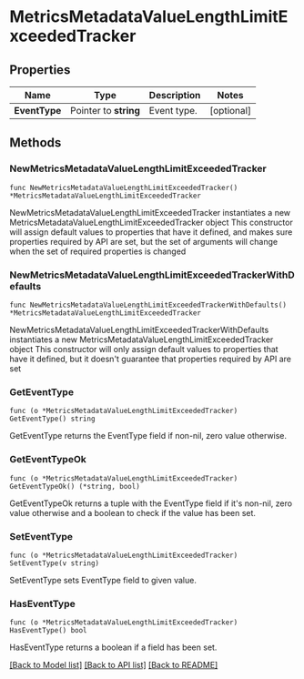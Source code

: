 # MetricsMetadataValueLengthLimitExceededTracker

## Properties

Name | Type | Description | Notes
------------ | ------------- | ------------- | -------------
**EventType** | Pointer to **string** | Event type. | [optional] 

## Methods

### NewMetricsMetadataValueLengthLimitExceededTracker

`func NewMetricsMetadataValueLengthLimitExceededTracker() *MetricsMetadataValueLengthLimitExceededTracker`

NewMetricsMetadataValueLengthLimitExceededTracker instantiates a new MetricsMetadataValueLengthLimitExceededTracker object
This constructor will assign default values to properties that have it defined,
and makes sure properties required by API are set, but the set of arguments
will change when the set of required properties is changed

### NewMetricsMetadataValueLengthLimitExceededTrackerWithDefaults

`func NewMetricsMetadataValueLengthLimitExceededTrackerWithDefaults() *MetricsMetadataValueLengthLimitExceededTracker`

NewMetricsMetadataValueLengthLimitExceededTrackerWithDefaults instantiates a new MetricsMetadataValueLengthLimitExceededTracker object
This constructor will only assign default values to properties that have it defined,
but it doesn't guarantee that properties required by API are set

### GetEventType

`func (o *MetricsMetadataValueLengthLimitExceededTracker) GetEventType() string`

GetEventType returns the EventType field if non-nil, zero value otherwise.

### GetEventTypeOk

`func (o *MetricsMetadataValueLengthLimitExceededTracker) GetEventTypeOk() (*string, bool)`

GetEventTypeOk returns a tuple with the EventType field if it's non-nil, zero value otherwise
and a boolean to check if the value has been set.

### SetEventType

`func (o *MetricsMetadataValueLengthLimitExceededTracker) SetEventType(v string)`

SetEventType sets EventType field to given value.

### HasEventType

`func (o *MetricsMetadataValueLengthLimitExceededTracker) HasEventType() bool`

HasEventType returns a boolean if a field has been set.


[[Back to Model list]](../README.md#documentation-for-models) [[Back to API list]](../README.md#documentation-for-api-endpoints) [[Back to README]](../README.md)


